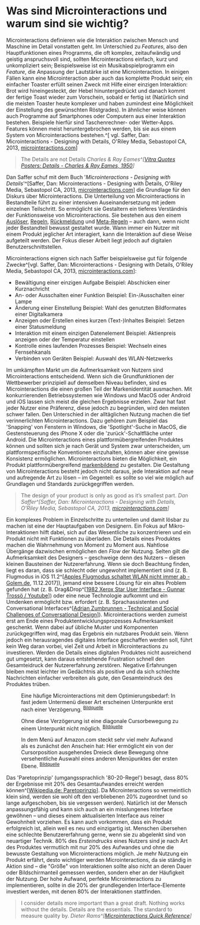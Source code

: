 # Was sind Microinter&shy;actions und warum sind sie wichtig?

<!-- > The difference between a good product and a great one are its details -->

Microinteractions definieren wie die Interaktion zwischen Mensch und Maschine im Detail vonstatten geht. Im Unterschied zu _Features_, also den Hauptfunktionen eines Programms, die oft komplex, zeitaufwändig und geistig anspruchsvoll sind, sollten Microinteractions einfach, kurz und unkompliziert sein; Beispielsweise ist ein Musikabspielprogramm ein _Feature_, die Anpassung der Lautstärke ist eine Microinteraction.
In einigen Fällen kann eine Microinteraction aber auch das komplette Produkt sein; ein einfacher Toaster erfüllt seinen Zweck mit Hilfe einer einzigen Interaktion: Brot wird hineingesteckt, der Hebel hinuntergedrückt und danach kommt der fertige Toast wieder zum Vorschein, sobald er fertig ist (Natürlich sind die meisten Toaster heute komplexer und haben zumindest eine Möglichkeit der Einstellung des gewünschten Röstgrades). In ähnlicher weise können auch Programme auf Smartphones oder Computern aus einer Interaktion bestehen. Beispiele hierfür sind Taschenrechner- oder Wetter-Apps. Features können meist heruntergebrochen werden, bis sie aus einem System von Microinteractions bestehen.^[ vgl. Saffer, Dan: Microinteractions - Designing with Details, O'Riley Media, Sebastopol CA, 2013, [microinteractions.com](http://microinteractions.com/)]

> The Details are not Details
> <cite>Charles & Ray Eames^[[Vitra Quotes Posters: _Details_ - Charles & Ray Eames, 1950](https://www.vitra.com/de-de/living/product/details/eames-quotes-posters-details)]</cite>

Dan Saffer schuf mit dem Buch '_Microinteractions - Designing with Details_'^[Saffer, Dan: Microinteractions - Designing with Details, O'Riley Media, Sebastopol CA, 2013, [microinteractions.com](http://microinteractions.com/)] die Grundlage für den Diskurs über Microinteractions. Die Unterteilung von Microinteractions in Bestandteile führt zu einer intensiven Auseinandersetzung mit jedem einzelnen Teilschritt. So ermöglicht sie Gestaltern ein tieferes Verständnis der Funktionsweise von Microinteractions.
Sie bestehen aus den einem [Auslöser](/triggers), [Regeln](/rules), [Rückmeldung](/feedback) und [Meta-Regeln](/loops-and-modes) – auch dann, wenn nicht jeder Bestandteil bewusst gestaltet wurde. Wann immer ein Nutzer mit einem Produkt jeglicher Art interagiert, kann die Interaktion auf diese Weise aufgeteilt werden. Der Fokus dieser Arbeit liegt jedoch auf digitalen Benutzerschnittstellen.

Microinteractions eignen sich nach Saffer beispielsweise gut für folgende Zwecke^[vgl. Saffer, Dan: Microinteractions - Designing with Details, O'Riley Media, Sebastopol CA, 2013, [microinteractions.com](http://microinteractions.com/)]:

* Bewältigung einer einzigen Aufgabe 
Beispiel: Abschicken einer Kurznachricht
* An- oder Ausschalten einer Funktion 
Beispiel: Ein-/Ausschalten einer Lampe
* Änderung einer Einstellung 
Beispiel: Wahl des genutzten Bildformates einer Digitalkamera
* Anzeigen oder Erstellen eines kurzen (Text-)Inhaltes 
Beispiel: Setzen einer Statusmeldung
* Interaktion mit einem einzigen Datenelement 
Beispiel: Aktienpreis anzeigen oder der Temperatur einstellen
* Kontrolle eines laufenden Prozesses 
Beispiel: Wechseln eines Fernsehkanals
* Verbinden von Geräten 
Beispiel: Auswahl des WLAN-Netzwerks

Im umkämpften Markt um die Aufmerksamkeit von Nutzern sind Microinteractions entscheidend. Wenn sich die Grundfunktionen der Wettbewerber prinzipiell auf demselben Niveau befinden, sind es Microinteractions die einen großen Teil der Markenidentität ausmachen.
Mit konkurrierenden Betriebssystemen wie Windows und MacOS oder Android und iOS lassen sich meist die gleichen Ergebnisse erzielen. Zwar hat fast jeder Nutzer eine Präferenz, diese jedoch zu begründen, wird den meisten schwer fallen. Den Unterschied in der alltäglichen Nutzung machen die tief verinnerlichten Microinteractions. Dazu gehören zum Beispiel das 'Snapping' von Fenstern in Windows, die 'Spotlight'-Suche in MacOS, die Gestensteuerung des iPhone X oder die 'zurück'-Schaltfläche unter Android.
Die Microinteractions eines plattformübergreifenden Produktes können und sollten sich je nach Gerät und System zwar unterscheiden, um plattformspezifische Konventionen einzuhalten, können aber eine gewisse Konsistenz ermöglichen. Microinteractions bieten die Möglichkeit, ein Produkt plattformübergreifend [markenbildend](/signature-moments) zu gestalten.
Die Gestaltung von Microinteractions besteht jedoch nicht daraus, jede Interaktion auf neue und aufregende Art zu lösen – im Gegenteil: es sollte so viel wie möglich auf Grundlagen und Standards zurückgegriffen werden.

> The design of your product is only as good as it’s smallest part.
> <cite>Dan Saffer^[Saffer, Dan: Microinteractions - Designing with Details, O'Riley Media, Sebastopol CA, 2013, [microinteractions.com](http://microinteractions.com/)]</cite>

Ein komplexes Problem in Einzelschritte zu unterteilen und damit lösbar zu machen ist eine der Hauptaufgaben von Designern. Ein Fokus auf Mikro-Interaktionen hilft dabei, sich auf das Wesentliche zu konzentrieren und ein Produkt nicht mit Funktionen zu überladen. Die Details eines Produktes machen die Wahrnehmung von Moment zu Moment aus. Nahtlose Übergänge dazwischen ermöglichen den _Flow_ der Nutzung.
Selten gilt die Aufmerksamkeit des Designers – geschweige denn des Nutzers – diesen kleinen Bausteinen der Nutzererfahrung. Wenn sie doch Beachtung finden, liegt es daran, dass sie schlecht oder ungewohnt implementiert sind (z. B. Flugmodus in iOS 11.2^[[Apples Flugmodus schaltet WLAN nicht immer ab - Golem.de](https://www.golem.de/news/neues-ios-11-2-apples-flugmodus-schaltet-wlan-nicht-immer-ab-1712-131582.html), 11.12.2017]), jemand eine bessere Lösung für ein altes Problem gefunden hat (z. B. Drag&Drop^[[1982 Xerox Star User Interface - Gunnar Trossö / Youtube](https://youtu.be/wOAm7EiFNu8)]) oder eine neue Technologie aufkommt und ein Umdenken ermöglicht bzw. erfordert (z. B. Sprachassistenten und Conversational Interfaces^[[Adrian Zumbrunnen - Technical and Social Challenges of Conversational Design](https://vimeo.com/232158810)]).
Microinteractions werden zumeist erst am Ende eines Produktentwicklungsprozesses Aufmerksamkeit geschenkt. Wenn dabei auf übliche Muster und Komponenten zurückgegriffen wird, mag das Ergebnis ein nutzbares Produkt sein. Wenn jedoch ein herausragendes digitales Interface geschaffen werden soll, führt kein Weg daran vorbei, viel Zeit und Arbeit in Microinteractions zu investieren. Werden die Details eines digitalen Produktes nicht ausreichend gut umgesetzt, kann daraus entstehende Frustration schnell den Gesamteidruck der Nutzererfahrung zerstören. Negative Erfahrungen bleiben meist leichter im Gedächtnis als positive und da sich schlechte Nachrichten einfacher verbreiten als gute, den Gesamteindruck des Produktes trüben.

<figure class="content-thin figure--gifzoom">
  <img data-src="/images/what-are/menu-delay.jpg" data-zoom-target="/images/what-are/menu-delay.gif">
  <figcaption>
    Eine häufige Microinteractions mit dem Optimierungsbedarf: In fast jedem Untermenü dieser Art erscheinen Unterpunkte erst nach einer Verzögerung.
    <sup><a href="http://bjk5.com/post/44698559168/breaking-down-amazons-mega-dropdown">Bildquelle</a></sup>
  </figcaption>
</figure>
<figure class="content-thin figure--gifzoom">
  <img data-src="/images/what-are/menu-instant.jpg" data-zoom-target="/images/what-are/menu-instant.gif">
  <figcaption>
    Ohne diese Verzögerung ist eine diagonale Cursorbewegung zu einem Unterpunkt nicht möglich.
    <sup><a href="http://bjk5.com/post/44698559168/breaking-down-amazons-mega-dropdown">Bildquelle</a></sup>
  </figcaption>
</figure>
<figure class="content-thin figure--gifzoom">
  <img data-src="/images/what-are/amazon-menu-trick.jpg" data-zoom-target="/images/what-are/amazon-menu-trick.gif">
  <figcaption>
    In dem Menü auf Amazon.com steckt sehr viel mehr Aufwand als es zunächst den Anschein hat: Hier ermöglicht ein von der Cursorposition ausgehendes Dreieck diese Bewegung ohne versehentliche Auswahl eines anderen Menüpunktes der ersten Ebene.
    <sup><a href="http://bjk5.com/post/44698559168/breaking-down-amazons-mega-dropdown">Bildquelle</a></sup>
  </figcaption>
</figure>

Das 'Paretoprinzip' (umgangssprachlich '80-20-Regel') besagt, dass 80% der Ergebnisse mit 20% des Gesamtaufwandes erreicht werden können^[[Wikipedia.de: Paretoprinzip](https://de.wikipedia.org/wiki/Paretoprinzip)]. Da Microinteractions so vermeintlich klein sind, werden sie wohl oft den verbliebenen 20% zugeordnet (und so lange aufgeschoben, bis sie vergessen werden). Natürlich ist der Mensch anpassungsfähig und kann sich auch an ein misslungenes Interface gewöhnen – und dieses einem aktualisierten Interface aus reiner Gewohnheit vorziehen. Es kann auch vorkommen, dass ein Produkt erfolgreich ist, allein weil es neu und einzigartig ist. Menschen übersehen eine schlechte Benutzererfahrung gerne, wenn sie zu abgelenkt sind von neuartiger Technik. 80% des _Ersteindrucks_ eines Nutzers sind je nach Art des Produktes vermutlich mit nur 20% des Aufwandes und ohne die bewusste Gestaltung von Microinteractions möglich. Je mehr Nutzung ein Produkt erfährt, desto wichtiger werden Microinteractions, da sie ständig in Aktion sind – die "Größe" von Interaktionen sollte also nicht an deren Dauer oder Bildschirmanteil gemessen werden, sondern eher an der Häufigkeit der Nutzung. Der hohe Aufwand, perfekte Microinteractions zu implementieren, sollte in die 20% der grundlegenden Interface-Elemente investiert werden, mit denen 80% der Interaktionen stattfinden.

> I consider details more important than a great draft. Nothing works without the details. Details are the essentials. The standard to measure quality&nbsp;by.
> <cite>Dieter Rams^[[Microinteractions Quick Reference](http://microinteractions.com/downloads/Microinteractions_QuickRef.pdf)]</cite>

<!-- Auch kleine Interaktionen wie das Betätigen eines Schalters, das Nutzen eines Suchfelds oder das Absenden einer Nachricht wurden irgendwann von Designern gestaltet.  -->

<!-- **Microinteractions sind die Worte einer Konversation zwischen Mensch und Maschine
** -->

<!-- > Eine Interaktion kann ungewohnt sein, das heißt aber nicht, dass sie schlecht ist. -->

<!-- Das Buch veranlasste zahlreiche Mitglieder der Design-Community dazu, Blog-Posts zum Thema Microinteractions zu verfassen. -->

<!-- Leider beschränken sich die allermeisten Artikel darauf, die Grundlagen von Saffers Buch in wenigen Absätzen zusammenzufassen und mit einigen Beispielen auszuschmücken.
Mein Ziel ist es, ein Verständnis von Interaktionen zu schaffen, das über Saffers Microinteractions hinausgeht, das nicht nur Screen- sondern auch XXXX _tangible_, _Virtual_ und _Augmented Reality_ oder analoges Produktdesign mit einbezieht. Die Ansätze Saffers können tatsächlich auf fast alle Bereiche des Kommunikationsdesigns und XXXX angewendet werden. -->

<!-- Doch auch vor Saffer wurde das Thema bereits behandelt, beispielsweise hielt Jeannie Walters bereits 2012 Vorträge dazu ^[@walters12]. Sie legt den Fokus jedoch hauptsächlich auf die in Benutzoberflächen genutzte Sprache, und wie diese die Beuntzererfahrung ruinieren kann.
Beispielsweise die Fehlermeldung "You entered incorrect logon information." (etwa: Sie haben falsche Anmelde-Daten eingegeben.)
XXXX
Die Fokussierung Walters auf Microinteractions, die negativ wahrgenommene Situationen erzeugen, lässt das Protential dieser noch ungenutzt. Im Wesentlichen fordert sie auf, die im digtialen Alltagsleben auftretenden negativen Situationen in positive umzuwandeln.
Bsp https://youtu.be/Y3qg6P3grWk?t=9m24s XXXX -->
